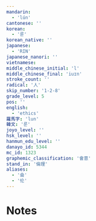 ```yaml
---
mandarin:
  - 'lún'
cantonese: ''
korean:
  - '륜'
korean_native: ''
japanese:
  - 'RIN'
japanese_nanori: ''
vietnamese:
middle_chinese_initial: 'l'
middle_chinese_final: 'iuɪn'
stroke_count: ''
radical: '人'
skip_number: '1-2-8'
grade_level: 5
pos: ''
english:
  - 'ethics'
羅馬字: 'lun'
韓文: '룬'
joyo_level: ''
hsk_level: ''
hanmun_edu_level: ''
danayo_id: 5344
mc_id: 1323
graphemic_classification: '會意'
stand_in: '倫理'
aliases:
  - '侖'
  - '伦'
---
```


# Notes
